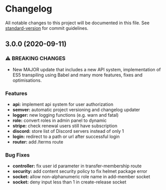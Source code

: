 # Changelog

All notable changes to this project will be documented in this file. See [standard-version](https://github.com/conventional-changelog/standard-version) for commit guidelines.

## 3.0.0 (2020-09-11)


### ⚠ BREAKING CHANGES

* New MAJOR update that includes a new API system, implementation of ES5 transpiling using Babel and many more features, fixes and optimisations.


### Features

* **api:** implement api system for user authorization
* **semver:** automatic project versioning and changelog updater
* **logger:** new logging functions (e.g. warn and fatal)
* **role:** convert roles in admin panel to dynamic
* **stripe:** check renewal users still have subscription
* **discord:** store list of Discord servers instead of only 1
* **login:** redirect to a path or url after successful login
* **router:** add /terms route


### Bug Fixes

* **controller:** fix user id parameter in transfer-membership route
* **security:** add content security policy to fix helmet package error
* **socket:** allow non-alphanumeric role name in add-member socket
* **socket:** deny input less than 1 in create-release socket

